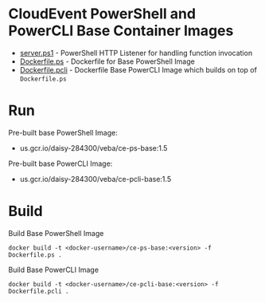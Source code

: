 # CloudEvent PowerShell and PowerCLI Base Container Images

* [server.ps1](server.ps1) - PowerShell HTTP Listener for handling function invocation
* [Dockerfile.ps](Dockerfile.ps) - Dockerfile for Base PowerShell Image
* [Dockerfile.pcli](Dockerfile.pcli) - Dockerfile Base PowerCLI Image which builds on top of `Dockerfile.ps`

# Run

Pre-built base PowerShell Image:

* us.gcr.io/daisy-284300/veba/ce-ps-base:1.5

Pre-built base PowerCLI Image:

* us.gcr.io/daisy-284300/veba/ce-pcli-base:1.5
# Build

Build Base PowerShell Image
```console
docker build -t <docker-username>/ce-ps-base:<version> -f Dockerfile.ps .
```

Build Base PowerCLI Image

```console
docker build -t <docker-username>/ce-pcli-base:<version> -f Dockerfile.pcli .
```